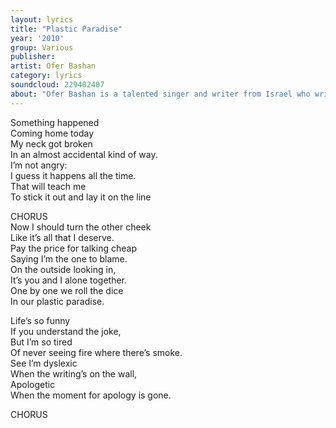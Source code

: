 ```yaml
---
layout: lyrics
title: "Plastic Paradise"
year: '2010'
group: Various
publisher: 
artist: Ofer Bashan
category: lyrics
soundcloud: 229402407
about: "Ofer Bashan is a talented singer and writer from Israel who writes moody, melodic songs with soaring hook lines."
---
```


Something happened  
Coming home today  
My neck got broken  
In an almost accidental kind of way.   
I’m not angry:  
I guess it happens all the time.  
That will teach me  
To stick it out and lay it on the line  
  
CHORUS  
Now I should turn the other cheek  
Like it’s all that I deserve.  
Pay the price for talking cheap  
Saying I’m the one to blame.  
On the outside looking in,  
It’s you and I alone together.  
One by one we roll the dice  
In our plastic paradise.  
  
Life’s so funny  
If you understand the joke,  
But I’m so tired  
Of never seeing fire where there’s smoke.  
See I’m dyslexic   
When the writing’s on the wall,  
Apologetic  
When the moment for apology is gone.

CHORUS
